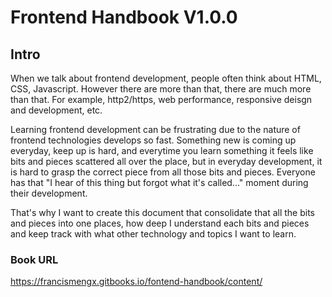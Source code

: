 # Frontend Handbook V1.0.0

## Intro
When we talk about frontend development, people often think about HTML,
CSS, Javascript. However there are more than that, there are much more
than that. For example, http2/https, web performance, responsive deisgn
and development, etc.

Learning frontend development can be frustrating due to the
nature of frontend technologies develops so fast. Something new is
coming up everyday, keep up is hard, and everytime you learn something
it feels like bits and pieces scattered all over the place, but in
everyday development, it is hard to grasp the correct piece from all those
bits and pieces. Everyone has that "I hear of this thing but forgot what
it's called..." moment during their development.

That's why I want to create this document that consolidate that all the
bits and pieces into one places, how deep I understand each bits and
pieces and keep track with what other technology and topics I want to learn.

### Book URL
https://francismengx.gitbooks.io/fontend-handbook/content/
